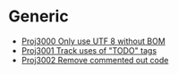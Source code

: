 # Generic

* [Proj3000 Only use UTF 8 without BOM](Proj3000.md)
* [Proj3001 Track uses of "TODO" tags](Proj3001.md)
* [Proj3002 Remove commented out code](Proj3002.md)

